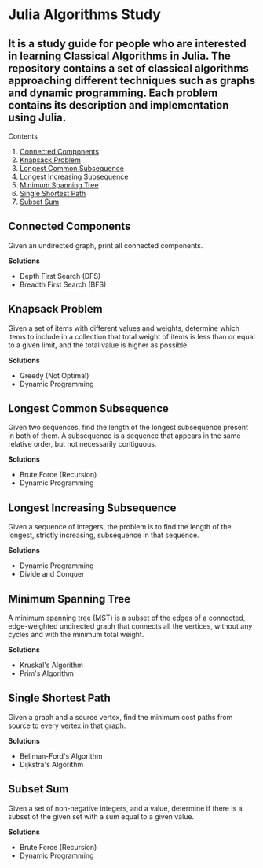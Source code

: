 # Julia Algorithms Study

## It is a study guide for people who are interested in learning Classical Algorithms in Julia. The repository contains a set of classical algorithms approaching different techniques such as graphs and dynamic programming. Each problem contains its description and implementation using Julia.

Contents
1. [Connected Components](#connectedcomponents)
2. [Knapsack Problem](#knapsack)
3. [Longest Common Subsequence](#LCS)
4. [Longest Increasing Subsequence](#LIS)
5. [Minimum Spanning Tree](#MST)
6. [Single Shortest Path](#SSP)
7. [Subset Sum](#subsetsum)


<!-- ######### CONNECTED COMPONENTS ######### -->
<a name="connectedcomponents"></a>

## Connected Components

<p>Given an undirected graph, print all connected components.</p>

**Solutions**
* Depth First Search (DFS)
* Breadth First Search (BFS)

<!-- ######### KNAPSACK PROBLEM ######### -->
<a name="knapsack"></a>

## Knapsack Problem

<p>Given a set of items with different values and weights, determine which items to include in a collection that total weight of items is less than or equal to a given limit, and the total value is higher as possible.</p>

**Solutions**
* Greedy (Not Optimal)
* Dynamic Programming

<!-- ######### LONGEST COMMON SUBSEQUENCE PROBLEM ######### -->
<a name="LCS"></a>

## Longest Common Subsequence

<p>Given two sequences, find the length of the longest subsequence present in both of them. A subsequence is a sequence that appears in the same relative order, but not necessarily contiguous.</p>

**Solutions**
* Brute Force (Recursion)
* Dynamic Programming

<!-- ######### LONGEST INCREASING SUBSEQUENCE PROBLEM ######### -->
<a name="LIS"></a>

## Longest Increasing Subsequence

<p>Given a sequence of integers, the problem is to find the length of the longest, strictly increasing, subsequence in that sequence.</p>

**Solutions**
* Dynamic Programming
* Divide and Conquer

<!-- ######### MINIMUM SPANNING TREE PROBLEM ######### -->
<a name="MST"></a>

## Minimum Spanning Tree

<p>A minimum spanning tree (MST) is a subset of the edges of a connected, edge-weighted undirected graph that connects all the vertices, without any cycles and with the minimum total weight.</p>

**Solutions**
* Kruskal's Algorithm
* Prim's Algorithm

<!-- ######### SINGLE SHORTEST PATH PROBLEM ######### -->
<a name="SSP"></a>

## Single Shortest Path

<p>Given a graph and a source vertex, find the minimum cost paths from source to every vertex in that graph.</p>

**Solutions**
* Bellman-Ford's Algorithm
* Dijkstra's Algorithm

## Subset Sum

<p>Given a set of non-negative integers, and a value, determine if there is a subset of the given set with a sum equal to a given value.</p>

**Solutions**
* Brute Force (Recursion)
* Dynamic Programming